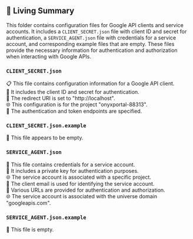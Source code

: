 

<!-- Living README Summary -->
## 🌳 Living Summary

This folder contains configuration files for Google API clients and service accounts. It includes a `CLIENT_SECRET.json` file with client ID and secret for authentication, a `SERVICE_AGENT.json` file with credentials for a service account, and corresponding example files that are empty. These files provide the necessary information for authentication and authorization when interacting with Google APIs.


### `CLIENT_SECRET.json`

📋 This file contains configuration information for a Google API client.  
🔑 It includes the client ID and secret for authentication.  
🔗 The redirect URI is set to "http://localhost".  
🌐 This configuration is for the project "onyxportal-88313".  
🔐 The authentication and token endpoints are specified.


### `CLIENT_SECRET.json.example`

📄 This file appears to be empty.


### `SERVICE_AGENT.json`

🔐 This file contains credentials for a service account.     
🔑 It includes a private key for authentication purposes.     
🌐 The service account is associated with a specific project.     
📧 The client email is used for identifying the service account.     
🔗 Various URLs are provided for authentication and authorization.     
🌐 The service account is associated with the universe domain "googleapis.com".


### `SERVICE_AGENT.json.example`

📄 This file is empty.

<!-- Living README Summary -->
